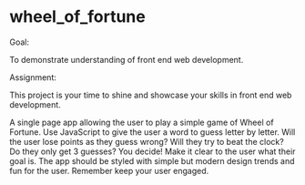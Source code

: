 # wheel_of_fortune

Goal:

To demonstrate understanding of front end web development.

Assignment:

This project is your time to shine and showcase your skills in front end web development. 

A single page app allowing the user to play a simple game of Wheel of Fortune. 
Use JavaScript to give the user a word to guess letter by letter. Will the user lose points as they guess wrong? Will they try to beat the clock? Do they only get 3 guesses? You decide! 
Make it clear to the user what their goal is. The app should be styled with simple but modern design trends and fun for the user. Remember keep your user engaged.
